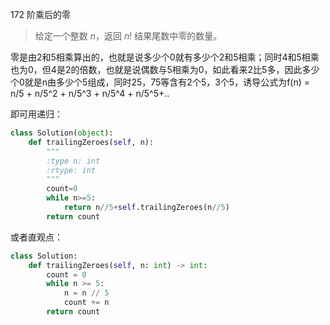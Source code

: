 172 阶乘后的零

> 给定一个整数 *n*，返回 *n*! 结果尾数中零的数量。

零是由2和5相乘算出的，也就是说多少个0就有多少个2和5相乘；同时4和5相乘也为0，但4是2的倍数，也就是说偶数与5相乘为0，如此看来2比5多，因此多少个0就是n由多少个5组成，同时25，75等含有2个5，3个5，诱导公式为f(n) = n/5 + n/5^2 + n/5^3 + n/5^4 + n/5^5+..

即可用递归：

```python
class Solution(object):
    def trailingZeroes(self, n):
        """
        :type n: int
        :rtype: int
        """
        count=0
        while n>=5:
            return n//5+self.trailingZeroes(n//5)
        return count
```

或者直观点：

```python
class Solution:
    def trailingZeroes(self, n: int) -> int:
        count = 0
        while n >= 5:
            n = n // 5
            count += n
        return count
```

